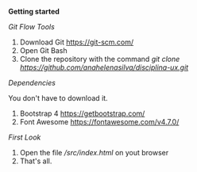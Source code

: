 **Getting started** 

*Git Flow Tools*

1. Download Git <https://git-scm.com/>
2. Open Git Bash
3. Clone the repository with the command *git clone https://github.com/anahelenasilva/disciplina-ux.git*

*Dependencies*

You don't have to download it.

1. Bootstrap 4 <https://getbootstrap.com/>
2. Font Awesome <https://fontawesome.com/v4.7.0/>

*First Look*

1. Open the file */src/index.html* on yout browser
2. That's all.

